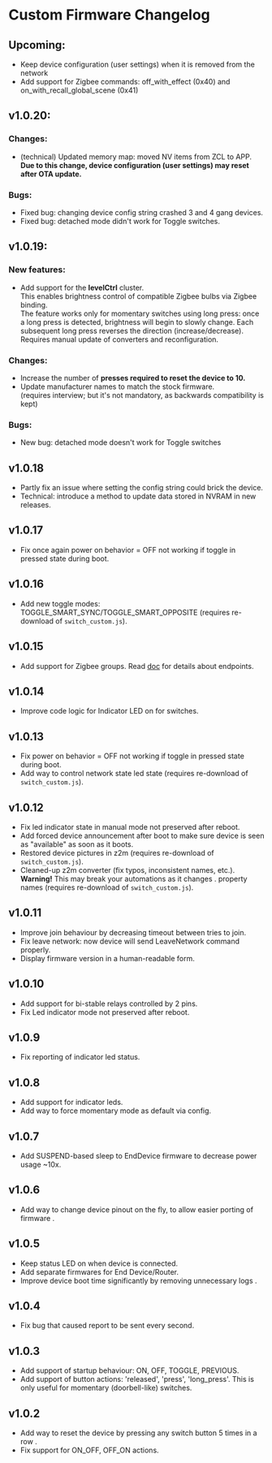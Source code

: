 # Custom Firmware Changelog

## Upcoming:
- Keep device configuration (user settings) when it is removed from the network
- Add support for Zigbee commands: off_with_effect (0x40) and on_with_recall_global_scene (0x41)

## v1.0.20:

### Changes:
- (technical) Updated memory map: moved NV items from ZCL to APP.  
**Due to this change, device configuration (user settings) may reset after OTA update.**

### Bugs:
- Fixed bug: changing device config string crashed 3 and 4 gang devices.
- Fixed bug: detached mode didn't work for Toggle switches.

## v1.0.19:

### New features:
- Add support for the **levelCtrl** cluster.  
This enables brightness control of compatible Zigbee bulbs via Zigbee binding.  
The feature works only for momentary switches using long press: once a long press is detected, brightness will begin to slowly change. Each subsequent long press reverses the direction (increase/decrease).  
Requires manual update of converters and reconfiguration. 

### Changes:
- Increase the number of **presses required to reset the device to 10.**
- Update manufacturer names to match the stock firmware.  
(requires interview; but it's not mandatory, as backwards compatibility is kept)

### Bugs:
- New bug: detached mode doesn't work for Toggle switches

## v1.0.18

- Partly fix an issue where setting the config string could brick the device.  
- Technical: introduce a method to update data stored in NVRAM in new releases.

## v1.0.17

- Fix once again power on behavior = OFF not working if toggle in pressed state during boot.

## v1.0.16

- Add new toggle modes: TOGGLE_SMART_SYNC/TOGGLE_SMART_OPPOSITE (requires re-download of `switch_custom.js`).

## v1.0.15

- Add support for Zigbee groups. Read [doc](/docs/usage/endpoints.md) for details about endpoints.

## v1.0.14

- Improve code logic for Indicator LED on for switches.

## v1.0.13

- Fix power on behavior = OFF not working if toggle in pressed state during boot.
- Add way to control network state led state (requires re-download of `switch_custom.js`).

## v1.0.12

- Fix led indicator state in manual mode not preserved after reboot.
- Add forced device announcement after boot to make sure device is seen as "available" as soon as it boots.
- Restored device pictures in z2m (requires re-download of `switch_custom.js`).
- Cleaned-up z2m converter (fix typos, inconsistent names, etc.). **Warning!** This may break your automations as it changes .
  property names (requires re-download of `switch_custom.js`).

## v1.0.11

- Improve join behaviour by decreasing timeout between tries to join.
- Fix leave network: now device will send LeaveNetwork command properly.
- Display firmware version in a human-readable form.

## v1.0.10

- Add support for bi-stable relays controlled by 2 pins.
- Fix Led indicator mode not preserved after reboot.

## v1.0.9

- Fix reporting of indicator led status.

## v1.0.8

- Add support for indicator leds.
- Add way to force momentary mode as default via config.

## v1.0.7

- Add SUSPEND-based sleep to EndDevice firmware to decrease power usage ~10x.

## v1.0.6

- Add way to change device pinout on the fly, to allow easier porting of firmware .

## v1.0.5

- Keep status LED on when device is connected.
- Add separate firmwares for End Device/Router.
- Improve device boot time significantly by removing unnecessary logs .

## v1.0.4

- Fix bug that caused report to be sent every second.

## v1.0.3

- Add support of startup behaviour: ON, OFF, TOGGLE, PREVIOUS.
- Add support of button actions: 'released', 'press', 'long_press'. This is only useful for momentary (doorbell-like) switches.

## v1.0.2

- Add way to reset the device by pressing any switch button 5 times in a row .
- Fix support for ON_OFF, OFF_ON actions.
